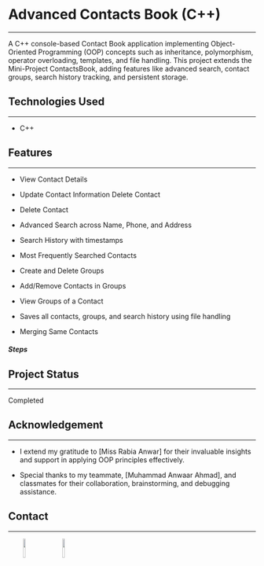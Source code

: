 <h1>Advanced Contacts Book (C++)</h1>
<hr><p>A C++ console-based Contact Book application implementing Object-Oriented Programming (OOP) concepts such as inheritance, polymorphism, operator overloading, templates, and file handling. This project extends the Mini-Project ContactsBook, adding features like advanced search, contact groups, search history tracking, and persistent storage.</p><h2>Technologies Used</h2>
<hr><ul>
<li>C++</li>
</ul><h2>Features</h2>
<hr><ul>
<li>View Contact Details</li>
</ul><ul>
<li>Update Contact Information Delete Contact</li>
</ul><ul>
<li>Delete Contact</li>
</ul><ul>
<li>Advanced Search across Name, Phone, and Address</li>
</ul><ul>
<li>Search History with timestamps</li>
</ul><ul>
<li>Most Frequently Searched Contacts</li>
</ul><ul>
<li>Create and Delete Groups</li>
</ul><ul>
<li>Add/Remove Contacts in Groups</li>
</ul><ul>
<li>View Groups of a Contact</li>
</ul><ul>
<li>Saves all contacts, groups, and search history using file handling</li>
</ul><ul>
<li>Merging Same Contacts</li>
</ul><h5>Steps</h5><ul>
</ul><h2>Project Status</h2>
<hr><p>Completed</p><h2>Acknowledgement</h2>
<hr><ul>
<li>I extend my gratitude to [Miss Rabia Anwar] for their invaluable insights and support in applying OOP principles effectively.</li>
</ul><ul>
<li>Special thanks to my teammate, [Muhammad Anwaar Ahmad], and classmates for their collaboration, brainstorming, and debugging assistance.</li>
</ul><h2>Contact</h2>
<hr><p><span style="margin-right: 30px;"></span><a href="https://www.linkedin.com/in/syed-ayaan-hassan-shah-4993a532a/"><img target="_blank" src="https://cdn.jsdelivr.net/gh/devicons/devicon/icons/linkedin/linkedin-original.svg" style="width: 10%;"></a><span style="margin-right: 30px;"></span><a href="https://github.com/AyaanHassanShah"><img target="_blank" src="https://cdn.jsdelivr.net/gh/devicons/devicon/icons/github/github-original.svg" style="width: 10%;"></a></p>

